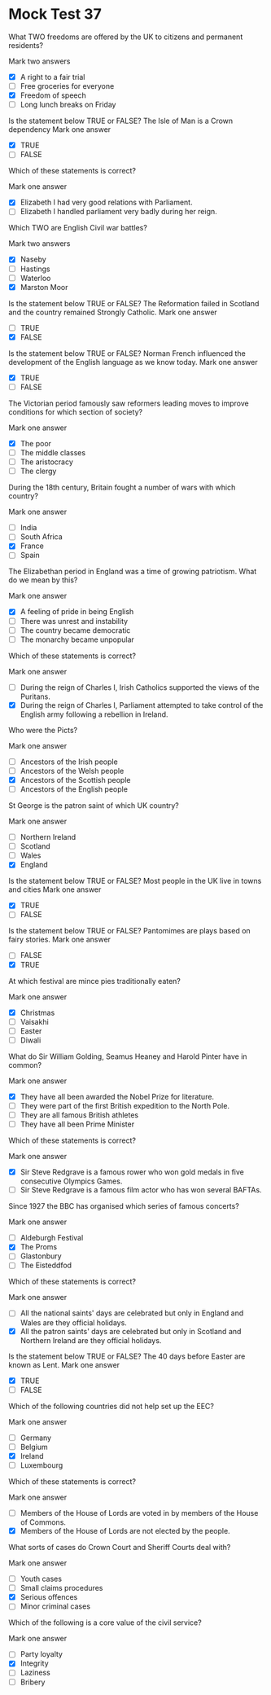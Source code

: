 # Mock Test 37

What TWO freedoms are offered by the UK to citizens and permanent residents?

Mark two answers

- [x]  A right to a fair trial
- [ ]  Free groceries for everyone
- [x]  Freedom of speech
- [ ]  Long lunch breaks on Friday

Is the statement below TRUE or FALSE?
The Isle of Man is a Crown dependency
Mark one answer

- [x]  TRUE
- [ ]  FALSE

Which of these statements is correct?

Mark one answer

- [x]  Elizabeth I had very good relations with Parliament.
- [ ]  Elizabeth I handled parliament very badly during her reign.

Which TWO are English Civil war battles?

Mark two answers

- [x]  Naseby
- [ ]  Hastings
- [ ]  Waterloo
- [x]  Marston Moor

Is the statement below TRUE or FALSE?
The Reformation failed in Scotland and the country remained Strongly Catholic.
Mark one answer

- [ ]  TRUE
- [x]  FALSE

Is the statement below TRUE or FALSE?
Norman French influenced the development of the English language as we know today.
Mark one answer

- [x]  TRUE
- [ ]  FALSE

The Victorian period famously saw reformers leading moves to improve conditions for which section of society?

Mark one answer

- [x]  The poor
- [ ]  The middle classes
- [ ]  The aristocracy
- [ ]  The clergy

During the 18th century, Britain fought a number of wars with which country?

Mark one answer

- [ ]  India
- [ ]  South Africa
- [x]  France
- [ ]  Spain

The Elizabethan period in England was a time of growing patriotism. What do we mean by this?

Mark one answer

- [x]  A feeling of pride in being English
- [ ]  There was unrest and instability
- [ ]  The country became democratic
- [ ]  The monarchy became unpopular

Which of these statements is correct?

Mark one answer

- [ ]  During the reign of Charles I, Irish Catholics supported the views of the Puritans.
- [x]  During the reign of Charles I, Parliament attempted to take control of the English army following a rebellion in Ireland.

Who were the Picts?

Mark one answer

- [ ]  Ancestors of the Irish people
- [ ]  Ancestors of the Welsh people
- [x]  Ancestors of the Scottish people
- [ ]  Ancestors of the English people

St George is the patron saint of which UK country?

Mark one answer

- [ ]  Northern Ireland
- [ ]  Scotland
- [ ]  Wales
- [x]  England

Is the statement below TRUE or FALSE?
Most people in the UK live in towns and cities
Mark one answer

- [x]  TRUE
- [ ]  FALSE

Is the statement below TRUE or FALSE?
Pantomimes are plays based on fairy stories.
Mark one answer

- [ ]  FALSE
- [x]  TRUE

At which festival are mince pies traditionally eaten?

Mark one answer

- [x]  Christmas
- [ ]  Vaisakhi
- [ ]  Easter
- [ ]  Diwali

What do Sir William Golding, Seamus Heaney and Harold Pinter have in common?

Mark one answer

- [x]  They have all been awarded the Nobel Prize for literature.
- [ ]  They were part of the first British expedition to the North Pole.
- [ ]  They are all famous British athletes
- [ ]  They have all been Prime Minister

Which of these statements is correct?

Mark one answer

- [x]  Sir Steve Redgrave is a famous rower who won gold medals in five consecutive Olympics Games.
- [ ]  Sir Steve Redgrave is a famous film actor who has won several BAFTAs.

Since 1927 the BBC has organised which series of famous concerts?

Mark one answer

- [ ]  Aldeburgh Festival
- [x]  The Proms
- [ ]  Glastonbury
- [ ]  The Eisteddfod

Which of these statements is correct?

Mark one answer

- [ ]  All the national saints' days are celebrated but only in England and Wales are they official holidays.
- [x]  All the patron saints' days are celebrated but only in Scotland and Northern Ireland are they official holidays.

Is the statement below TRUE or FALSE?
The 40 days before Easter are known as Lent.
Mark one answer

- [x]  TRUE
- [ ]  FALSE

Which of the following countries did not help set up the EEC?

Mark one answer

- [ ]  Germany
- [ ]  Belgium
- [x]  Ireland
- [ ]  Luxembourg

Which of these statements is correct?

Mark one answer

- [ ]  Members of the House of Lords are voted in by members of the House of Commons.
- [x]  Members of the House of Lords are not elected by the people.

What sorts of cases do Crown Court and Sheriff Courts deal with?

Mark one answer

- [ ]  Youth cases
- [ ]  Small claims procedures
- [x]  Serious offences
- [ ]  Minor criminal cases

Which of the following is a core value of the civil service?

Mark one answer

- [ ]  Party loyalty
- [x]  Integrity
- [ ]  Laziness
- [ ]  Bribery